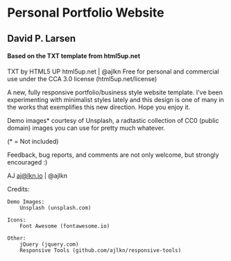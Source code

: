# Personal Portfolio Website
## David P. Larsen

#### Based on the TXT template from html5up.net
TXT by HTML5 UP
html5up.net | @ajlkn
Free for personal and commercial use under the CCA 3.0 license (html5up.net/license)


A new, fully responsive portfolio/business style website template. I've been experimenting
with minimalist styles lately and this design is one of many in the works that exemplifies
this new direction. Hope you enjoy it.

Demo images* courtesy of Unsplash, a radtastic collection of CC0 (public domain) images
you can use for pretty much whatever.

(* = Not included)

Feedback, bug reports, and comments are not only welcome, but strongly encouraged :)

AJ
aj@lkn.io | @ajlkn


Credits:

	Demo Images:
		Unsplash (unsplash.com)

	Icons:
		Font Awesome (fontawesome.io)

	Other:
		jQuery (jquery.com)
		Responsive Tools (github.com/ajlkn/responsive-tools)